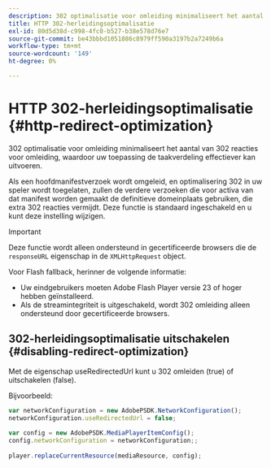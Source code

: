 ```yaml
---
description: 302 optimalisatie voor omleiding minimaliseert het aantal van 302 reacties voor omleiding, waardoor uw toepassing de taakverdeling effectiever kan uitvoeren.
title: HTTP 302-herleidingsoptimalisatie
exl-id: 80d5d38d-c998-4fc0-b527-b38e578d76e7
source-git-commit: be43bbbd1051886c8979ff590a3197b2a7249b6a
workflow-type: tm+mt
source-wordcount: '149'
ht-degree: 0%

---
```


# HTTP 302-herleidingsoptimalisatie {#http-redirect-optimization}

302 optimalisatie voor omleiding minimaliseert het aantal van 302 reacties voor omleiding, waardoor uw toepassing de taakverdeling effectiever kan uitvoeren.

Als een hoofdmanifestverzoek wordt omgeleid, en optimalisering 302 in uw speler wordt toegelaten, zullen de verdere verzoeken die voor activa van dat manifest worden gemaakt de definitieve domeinplaats gebruiken, die extra 302 reacties vermijdt. Deze functie is standaard ingeschakeld en u kunt deze instelling wijzigen.

>[!IMPORTANT]
>
>Deze functie wordt alleen ondersteund in gecertificeerde browsers die de `responseURL` eigenschap in de `XMLHttpRequest` object.

Voor Flash fallback, herinner de volgende informatie:

* Uw eindgebruikers moeten Adobe Flash Player versie 23 of hoger hebben geïnstalleerd.
* Als de streamintegriteit is uitgeschakeld, wordt 302 omleiding alleen ondersteund door gecertificeerde browsers.

## 302-herleidingsoptimalisatie uitschakelen {#disabling-redirect-optimization}

Met de eigenschap useRedirectedUrl kunt u 302 omleiden (true) of uitschakelen (false).

Bijvoorbeeld:

```js
var networkConfiguration = new AdobePSDK.NetworkConfiguration(); 
networkConfiguration.useRedirectedUrl = false; 
 
var config = new AdobePSDK.MediaPlayerItemConfig(); 
config.networkConfiguration = networkConfiguration;; 
 
player.replaceCurrentResource(mediaResource, config);
```
